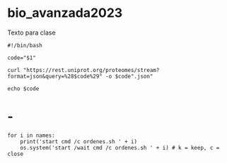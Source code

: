 # bio_avanzada2023
Texto para clase

```
#!/bin/bash

code="$1"

curl "https://rest.uniprot.org/proteomes/stream?format=json&query=%28$code%29" -o $code".json"

echo $code
```

# -

```
for i in names:
    print('start cmd /c ordenes.sh ' + i)
    os.system('start /wait cmd /c ordenes.sh ' + i) # k = keep, c = close
```
